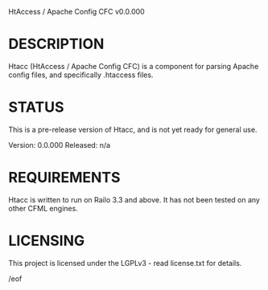 HtAccess / Apache Config CFC v0.0.000


DESCRIPTION
===========

Htacc (HtAccess / Apache Config CFC) is a component for parsing Apache config files, and specifically .htaccess files.


STATUS
======

This is a pre-release version of Htacc, and is not yet ready for general use.

Version: 0.0.000
Released: n/a


REQUIREMENTS
============

Htacc is written to run on Railo 3.3 and above.
It has not been tested on any other CFML engines.


LICENSING
=========

This project is licensed under the LGPLv3 - read license.txt for details.


/eof